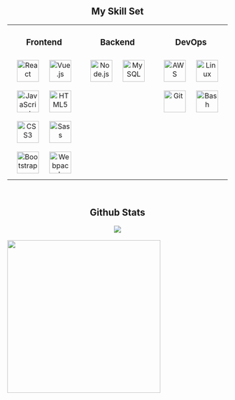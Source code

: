 <h2 align=center> My Skill Set</h2>  
<table align=center><tr><td valign="top" width="25%">



### <div align=center>Frontend</div>  
<div align="center">  
<img style="margin: 10px" src="https://profilinator.rishav.dev/skills-assets/react-original-wordmark.svg" alt="React" height="50" />  
<img style="margin: 10px" src="https://profilinator.rishav.dev/skills-assets/vuejs-original-wordmark.svg" alt="Vue.js" height="50" />  
<img style="margin: 10px" src="https://profilinator.rishav.dev/skills-assets/javascript-original.svg" alt="JavaScript" height="50" />  
<img style="margin: 10px" src="https://profilinator.rishav.dev/skills-assets/html5-original-wordmark.svg" alt="HTML5" height="50" />  
<img style="margin: 10px" src="https://profilinator.rishav.dev/skills-assets/css3-original-wordmark.svg" alt="CSS3" height="50" />  
<img style="margin: 10px" src="https://profilinator.rishav.dev/skills-assets/sass-original.svg" alt="Sass" height="50" />  
<img style="margin: 10px" src="https://profilinator.rishav.dev/skills-assets/bootstrap-plain.svg" alt="Bootstrap" height="50" />  
<img style="margin: 10px" src="https://profilinator.rishav.dev/skills-assets/webpack-original.svg" alt="Webpack" height="50" />  
</div>

</td><td valign="top" width="25%">



### <div align=center>Backend</div>  
<div align="center">  
<img style="margin: 10px" src="https://profilinator.rishav.dev/skills-assets/nodejs-original-wordmark.svg" alt="Node.js" height="50" />  
<img style="margin: 10px" src="https://profilinator.rishav.dev/skills-assets/mysql-original-wordmark.svg" alt="MySQL" height="50" />  
</div>

</td><td valign="top" width="25%">



### <div align=center>DevOps</div>
<div align="center">  
<img style="margin: 10px" src="https://profilinator.rishav.dev/skills-assets/amazonwebservices-original-wordmark.svg" alt="AWS" height="50" />  
<img style="margin: 10px" src="https://profilinator.rishav.dev/skills-assets/linux-original.svg" alt="Linux" height="50" />  
<img style="margin: 10px" src="https://profilinator.rishav.dev/skills-assets/git-scm-icon.svg" alt="Git" height="50" />  
<img style="margin: 10px" src="https://profilinator.rishav.dev/skills-assets/gnu_bash-icon.svg" alt="Bash" height="50" />  
</div>

</td></tr></table>  

<br/>  


<h2 align=center>Github Stats</h2>  
<div align="center"><img src="https://github-readme-stats.vercel.app/api?username=plutoin&theme=nord&show_icons=true&count_private=true&hide_border=true&hide=stars" align="center" /></div>  

<br/>

<div align=center style="display: flex; align-items: flex-start;">
  <img src="https://github-readme-stats.vercel.app/api/top-langs/?username=plutoin&theme=nord&hide_border=true&langs_count=6&exclude_repo=college-song-festival,payroll-system,score&layout=compact&langs_count=8" width="350px">
</div>




<!-- <div align = center>
  <a href="https://hits.seeyoufarm.com"><img src="https://hits.seeyoufarm.com/api/count/incr/badge.svg?url=https%3A%2F%2Fgithub.com%2Fplutoin&count_bg=%23A7A2ED&title_bg=%23555555&icon=&icon_color=%23E7E7E7&title=hits&edge_flat=false"/></a>
</div> -->

<!-- <div align=center>
  <a href="https://www.linkedin.com/in/soyeon-jang-p1uto" target="_blank">
    <img src="https://img.shields.io/badge/LinkedIn-%230A66C2.svg?style=flat-square&logo=linkedin&logoColor=white">
  </a>
  <a href="https://velog.io/@plutoin" target="_blank">
    <img src="https://img.shields.io/badge/Velog-%2320C997.svg?style=flat-square&logo=velog&logoColor=white">
  </a> -->
<!--   <a href="https://watchusrise.notion.site/PORTFOLIO-67d77007ff9646b1a88ecc8c558c5923" target="_blank">
    <img src="https://img.shields.io/badge/Portfolio-%23000000.svg?style=flat-square&logo=notion&logoColor=white">
  </a> -->
</div>

